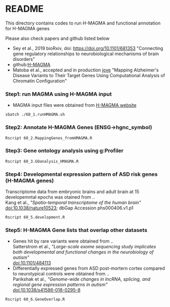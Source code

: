 # README

This directory contains codes to run H-MAGMA and functional annotation for H-MAGMA genes

Please also check papers and github listed below

- Sey et al., 2019 bioRxiv, doi: https://doi.org/10.1101/681353 
"Connecting gene regulatory relationships to neurobiological mechanisms of brain disorders"
- github:[H-MAGMA](http://github.com/thewonlab/H-MAGMA)
- Matoba et al., accepted and in production [jove](https://www.jove.com/video/60428/mapping-alzheimer-s-disease-variants-to-their-target-genes-using)
"Mapping Alzheimer's Disease Variants to Their Target Genes Using Computational Analysis of Chromatin Configuration"

### Step1: run MAGMA using H-MAGMA input
- MAGMA input files were obtained from [H-MAGMA website](http://github.com/thewonlab/H-MAGMA/tree/master/Input_Files)
```{sh}
sbatch ./60_1.runHMAGMA.sh
```

### Step2: Annotate H-MAGMA Genes (ENSG->hgnc_symbol)
```{sh}
Rscript 60_2.MappingGenes_fromHMAGMA.R
```

### Step3: Gene ontology analysis using g:Profiler
```{sh}
Rscript 60_3.GOanalysis_HMAGMA.R
```

### Step4: Developmental expression pattern of ASD risk genes (H-MAGMA genes)
Transcriptome data from embryonic brains and adult brain at 15 developemntal epochs was otained from ..  
Kang et al., *"Spatio-temporal transcriptome of the human brain"*  
[doi:10.1038/nature10523](https://doi.org/10.1038/nature10523); dbGap Accession phs000406.v1.p1

```{sh}
Rscript 60_5.development.R
```
### Step5: H-MAGMA Gene lists that overlap other datasets
- Genes hit by rare variants were obtained from ..  
Satterstrom et al., *"Large-scale exome sequencing study implicates both developmental and functional changes in the neurobiology of autism"*  
[doi:10.1101/484113](https://doi.org/10.1101/484113)
- Differentially expressed genes from ASD post-mortern cortex compared to neurotypical controls were obtained from ..  
Parikshak et al., *"Genome-wide changes in lncRNA, splicing, and regional gene expression patterns in autism"*  
[doi:10.1038/s41586-018-0295-8](https://doi.org/10.1038/s41586-018-0295-8)
```{sh}
Rscript 60_6.GeneOverlap.R
```
